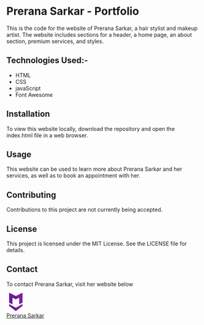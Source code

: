 # Prerana Sarkar - Portfolio

This is the code for the website of Prerana Sarkar, a hair stylist and makeup artist. The website includes sections for a header, a home page, an about section, premium services, and styles.

## Technologies Used:-

* HTML
* CSS
* javaScript
* Font Awesome

## Installation
To view this website locally, download the repository and open the index.html file in a web browser.

## Usage
This website can be used to learn more about Prerana Sarkar and her services, as well as to book an appointment with her.

## Contributing
Contributions to this project are not currently being accepted.

## License
This project is licensed under the MIT License. See the LICENSE file for details.

## Contact
To contact Prerana Sarkar, visit her website below


![](https://github.com/adam-p/markdown-here/raw/master/src/common/images/icon48.png "Logo Title Text 1")
<br>
[Prerana Sarkar](https://preranasarkar.netlify.app/)
